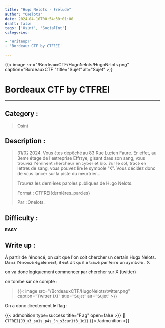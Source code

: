 ```yaml
---
title: "Hugo Nelots - Prélude"
author: "Onelots"
date: 2024-04-10T00:54:30+01:00
draft: false
tags: ['Osint', 'SocialInt']
categories:

- 'Writeups'
- 'Bordeaux CTF by CTFREI'

---
```


{{< image src="/BordeauxCTF/HugoNelots/HugoNelots.png" caption="BordeauxCTF " title="Sujet" alt="Sujet" >}}

# Bordeaux CTF by CTFREI

--- 

## Category :

> Osint 

## Description :

> 31/02 2024. Vous êtes dépêché au 83 Rue Lucien Faure. En effet, au 3eme étage de l'entreprise Effraye, gisant dans son sang, vous trouvez l'éminent chercheur en cyber et bio. Sur le sol, tracé en lettres de sang, vous pouvez lire le symbole "X". Vous décidez donc de vous lancer sur la piste du meurtrier... 
> 
> Trouvez les dernières paroles publiques de Hugo Nelots.
> 
> Format : CTFREI{dernières_paroles}
> 
> Par : Onelots.

## Difficulty :

**EASY**

## Write up :

À partir de l'énoncé, on sait que l'on doit chercher un certain Hugo Nelots.
Dans l'énoncé également, il est dit qu'il a tracé par terre un symbole : X

on va donc logiquement commencer par chercher sur X (twitter)

on tombe sur ce compte :

> {{< image src="/BordeauxCTF/HugoNelots/twitter.png" caption="Twitter (X)" title="Sujet" alt="Sujet" >}}

On a donc directement le flag : 

{{< admonition type=success title="Flag" open=false >}}
:triangular_flag_on_post: `CTFREI{J3_n3_su1s_p4s_3n_s3cur1t3_1c1}`
{{< /admonition >}}
